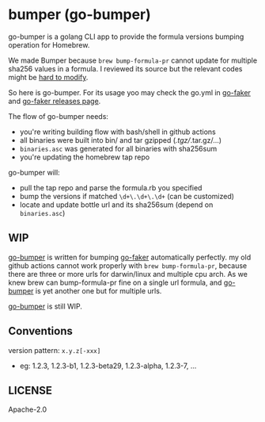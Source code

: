 # bumper (go-bumper)

go-bumper is a golang CLI app to provide the formula versions bumping 
operation for Homebrew.

We made Bumper because `brew bump-formula-pr` cannot update for 
multiple sha256 values in a formula. I reviewed its source but
the relevant codes might be [hard to modify](https://github.com/Homebrew/brew/blob/1ca3ed87e28c450a24ee144a23fe2ba8b2a73640/Library/Homebrew/dev-cmd/bump-formula-pr.rb#L145-L341).

So here is go-bumper. For its usage yoo may check the go.yml in 
[go-faker](https://github.com/hedzr/go-faker) and [go-faker releases
page](https://github.com/hedzr/go-faker/releases).

The flow of go-bumper needs:

- you're writing building flow with bash/shell in github actions 
- all binaries were built into bin/ and tar gzipped (*.tgz/*.tar.gz/...)
- `binaries.asc` was generated for all binaries with sha256sum
- you're updating the homebrew tap repo

go-bumper will:

- pull the tap repo and parse the formula.rb you specified
- bump the versions if matched `\d+\.\d+\.\d+` (can be customized)
- locate and update bottle url and its sha256sum (depend on `binaries.asc`)

## WIP

[go-bumper](https://github.com/hedzr/go-bumper) is written for bumping [go-faker](https://github.com/hedzr/go-faker) automatically perfectly. my 
old github actions cannot work properly with `brew bump-formula-pr`, 
because there are three or more urls for darwin/linux and multiple
cpu arch. As we knew brew can bump-formula-pr fine on a single url
formula, and [go-bumper](https://github.com/hedzr/go-bumper) is yet another one but for multiple urls.

[go-bumper](https://github.com/hedzr/go-bumper) is still WIP.



## Conventions

version pattern: `x.y.z[-xxx]`
- eg: 1.2.3, 1.2.3-b1, 1.2.3-beta29, 1.2.3-alpha, 1.2.3-7, ...



## LICENSE

Apache-2.0

